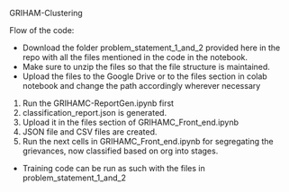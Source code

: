 GRIHAM-Clustering

Flow of the code:

- Download the folder problem_statement_1_and_2 provided here in the repo with all the files mentioned in the code in the notebook.
- Make sure to unzip the files so that the file structure is maintained.
- Upload the files to the Google Drive or to the files section in colab notebook and change the path accordingly wherever necessary

1. Run the GRIHAMC-ReportGen.ipynb first
2. classification_report.json is generated.
3. Upload it in the files section of GRIHAMC_Front_end.ipynb
4. JSON file and CSV files are created.
5. Run the next cells in GRIHAMC_Front_end.ipynb for segregating the grievances, now classified based on org into stages.

- Training code can be run as such with the files in problem_statement_1_and_2
